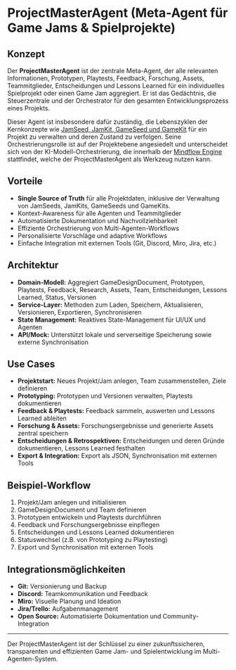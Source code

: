 # ProjectMasterAgent (Meta-Agent für Game Jams & Spielprojekte)

## Konzept
Der **ProjectMasterAgent** ist der zentrale Meta-Agent, der alle relevanten Informationen, Prototypen, Playtests, Feedback, Forschung, Assets, Teammitglieder, Entscheidungen und Lessons Learned für ein individuelles Spielprojekt oder einen Game Jam aggregiert. Er ist das Gedächtnis, die Steuerzentrale und der Orchestrator für den gesamten Entwicklungsprozess eines Projekts.

Dieser Agent ist insbesondere dafür zuständig, die Lebenszyklen der Kernkonzepte wie [JamSeed, JamKit, GameSeed und GameKit](../../core/terminology_and_concepts.md) für ein Projekt zu verwalten und deren Zustand zu verfolgen. Seine Orchestrierungsrolle ist auf der Projektebene angesiedelt und unterscheidet sich von der KI-Modell-Orchestrierung, die innerhalb der [Mindflow Engine](../../features/ai/ai_architecture_blueprint.md) stattfindet, welche der ProjectMasterAgent als Werkzeug nutzen kann.

## Vorteile
- **Single Source of Truth** für alle Projektdaten, inklusive der Verwaltung von JamSeeds, JamKits, GameSeeds und GameKits.
- Kontext-Awareness für alle Agenten und Teammitglieder
- Automatisierte Dokumentation und Nachvollziehbarkeit
- Effiziente Orchestrierung von Multi-Agenten-Workflows
- Personalisierte Vorschläge und adaptive Workflows
- Einfache Integration mit externen Tools (Git, Discord, Miro, Jira, etc.)

## Architektur
- **Domain-Modell:** Aggregiert GameDesignDocument, Prototypen, Playtests, Feedback, Research, Assets, Team, Entscheidungen, Lessons Learned, Status, Versionen
- **Service-Layer:** Methoden zum Laden, Speichern, Aktualisieren, Versionieren, Exportieren, Synchronisieren
- **State Management:** Reaktives State-Management für UI/UX und Agenten
- **API/Mock:** Unterstützt lokale und serverseitige Speicherung sowie externe Synchronisation

## Use Cases
- **Projektstart:** Neues Projekt/Jam anlegen, Team zusammenstellen, Ziele definieren
- **Prototyping:** Prototypen und Versionen verwalten, Playtests dokumentieren
- **Feedback & Playtests:** Feedback sammeln, auswerten und Lessons Learned ableiten
- **Forschung & Assets:** Forschungsergebnisse und generierte Assets zentral speichern
- **Entscheidungen & Retrospektiven:** Entscheidungen und deren Gründe dokumentieren, Lessons Learned festhalten
- **Export & Integration:** Export als JSON, Synchronisation mit externen Tools

## Beispiel-Workflow
1. Projekt/Jam anlegen und initialisieren
2. GameDesignDocument und Team definieren
3. Prototypen entwickeln und Playtests durchführen
4. Feedback und Forschungsergebnisse einpflegen
5. Entscheidungen und Lessons Learned dokumentieren
6. Statuswechsel (z.B. von Prototyping zu Playtesting)
7. Export und Synchronisation mit externen Tools

## Integrationsmöglichkeiten
- **Git:** Versionierung und Backup
- **Discord:** Teamkommunikation und Feedback
- **Miro:** Visuelle Planung und Ideation
- **Jira/Trello:** Aufgabenmanagement
- **Open Source:** Automatisierte Dokumentation und Community-Integration

---

Der ProjectMasterAgent ist der Schlüssel zu einer zukunftssicheren, transparenten und effizienten Game Jam- und Spielentwicklung im Multi-Agenten-System. 